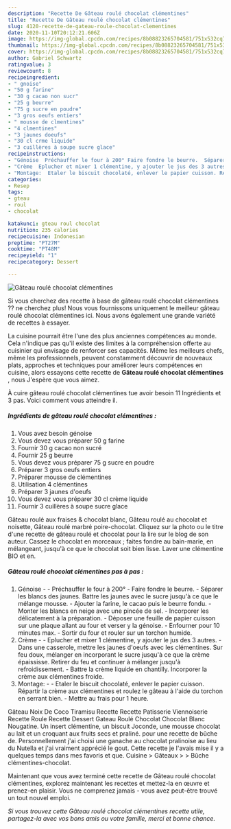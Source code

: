 ```yaml
---
description: "Recette De Gâteau roulé chocolat clémentines"
title: "Recette De Gâteau roulé chocolat clémentines"
slug: 4120-recette-de-gateau-roule-chocolat-clementines
date: 2020-11-10T20:12:21.606Z
image: https://img-global.cpcdn.com/recipes/8b08823265704581/751x532cq70/gateau-roule-chocolat-clementines-photo-principale-de-la-recette.jpg
thumbnail: https://img-global.cpcdn.com/recipes/8b08823265704581/751x532cq70/gateau-roule-chocolat-clementines-photo-principale-de-la-recette.jpg
cover: https://img-global.cpcdn.com/recipes/8b08823265704581/751x532cq70/gateau-roule-chocolat-clementines-photo-principale-de-la-recette.jpg
author: Gabriel Schwartz
ratingvalue: 3
reviewcount: 8
recipeingredient:
- " gnoise"
- "50 g farine"
- "30 g cacao non sucr"
- "25 g beurre"
- "75 g sucre en poudre"
- "3 gros oeufs entiers"
- " mousse de clmentines"
- "4 clmentines"
- "3 jaunes doeufs"
- "30 cl crme liquide"
- "3 cuillères à soupe sucre glace"
recipeinstructions:
- "Génoise  Préchauffer le four à 200° Faire fondre le beurre.  Séparer les blancs des jaunes. Battre les jaunes avec le sucre jusqu&#39;à ce que le mélange mousse. Ajouter la farine, le cacao puis le beurre fondu. Monter les blancs en neige avec une pincée de sel. Incorporer les délicatement à la préparation. Déposer une feuille de papier cuisson sur une plaque allant au four et verser y la génoise. Enfourner pour 10 minutes max. Sortir du four et rouler sur un torchon humide."
- "Crème  Eplucher et mixer 1 clémentine, y ajouter le jus des 3 autres. Dans une casserole, mettre les jaunes d&#39;oeufs avec les clémentines. Sur feu doux, mélanger en incorporant le sucre jusqu&#39;à ce que la crème épaississe. Retirer du feu et continuer à mélanger jusqu&#39;à refroidissement. Battre la crème liquide en chantilly. Incorporer la crème aux clémentines froide."
- "Montage:  Etaler le biscuit chocolaté, enlever le papier cuisson. Répartir la crème aux clémentines et roulez le gâteau à l&#39;aide du torchon en serrant bien. Mettre au frais pour 1 heure."
categories:
- Resep
tags:
- gteau
- roul
- chocolat

katakunci: gteau roul chocolat 
nutrition: 235 calories
recipecuisine: Indonesian
preptime: "PT27M"
cooktime: "PT48M"
recipeyield: "1"
recipecategory: Dessert

---
```



![Gâteau roulé chocolat clémentines](https://img-global.cpcdn.com/recipes/8b08823265704581/751x532cq70/gateau-roule-chocolat-clementines-photo-principale-de-la-recette.jpg)

Si vous cherchez des recette à base de gâteau roulé chocolat clémentines ?? ne cherchez plus! Nous vous fournissons uniquement le meilleur gâteau roulé chocolat clémentines ici. Nous avons également une grande variété de recettes à essayer.

La cuisine pourrait être l'une des plus anciennes compétences au monde. Cela n'indique pas qu'il existe des limites à la compréhension offerte au cuisinier qui envisage de renforcer ses capacités. Même les meilleurs chefs, même les professionnels, peuvent constamment découvrir de nouveaux plats, approches et techniques pour améliorer leurs compétences en cuisine, alors essayons cette recette de <strong> Gâteau roulé chocolat clémentines </strong>, nous J'espère que vous aimez.

<!--inarticleads1-->

À cuire gâteau roulé chocolat clémentines tue avoir besoin 11 Ingrédients et 3 pas. Voici comment vous atteindre il.

##### Ingrédients de gâteau roulé chocolat clémentines :

1. Vous avez besoin  génoise
1. Vous devez vous préparer 50 g farine
1. Fournir 30 g cacao non sucré
1. Fournir 25 g beurre
1. Vous devez vous préparer 75 g sucre en poudre
1. Préparer 3 gros oeufs entiers
1. Préparer  mousse de clémentines
1. Utilisation 4 clémentines
1. Préparer 3 jaunes d&#39;oeufs
1. Vous devez vous préparer 30 cl crème liquide
1. Fournir 3 cuillères à soupe sucre glace


Gâteau roulé aux fraises &amp; chocolat blanc, Gâteau roulé au chocolat et noisette, Gâteau roulé marbré poire-chocolat. Cliquez sur la photo ou le titre d&#39;une recette de gâteau roulé et chocolat pour la lire sur le blog de son auteur. Cassez le chocolat en morceaux ; faites fondre au bain-marie, en mélangeant, jusqu&#39;à ce que le chocolat soit bien lisse. Laver une clémentine BIO et en. 

<!--inarticleads2-->

##### Gâteau roulé chocolat clémentines pas à pas :

1. Génoise -  - Préchauffer le four à 200° - Faire fondre le beurre.  - Séparer les blancs des jaunes. Battre les jaunes avec le sucre jusqu&#39;à ce que le mélange mousse. - Ajouter la farine, le cacao puis le beurre fondu. - Monter les blancs en neige avec une pincée de sel. - Incorporer les délicatement à la préparation. - Déposer une feuille de papier cuisson sur une plaque allant au four et verser y la génoise. - Enfourner pour 10 minutes max. - Sortir du four et rouler sur un torchon humide.
1. Crème -  - Eplucher et mixer 1 clémentine, y ajouter le jus des 3 autres. - Dans une casserole, mettre les jaunes d&#39;oeufs avec les clémentines. Sur feu doux, mélanger en incorporant le sucre jusqu&#39;à ce que la crème épaississe. Retirer du feu et continuer à mélanger jusqu&#39;à refroidissement. - Battre la crème liquide en chantilly. Incorporer la crème aux clémentines froide.
1. Montage: -  - Etaler le biscuit chocolaté, enlever le papier cuisson. Répartir la crème aux clémentines et roulez le gâteau à l&#39;aide du torchon en serrant bien. - Mettre au frais pour 1 heure.


Gâteau Noix De Coco Tiramisu Recette Recette Patisserie Viennoiserie Recette Roule Recette Dessert Gateau Roulé Chocolat Chocolat Blanc Nougatine. Un insert clémentine, un biscuit Joconde, une mousse chocolat au lait et un croquant aux fruits secs et praliné. pour une recette de bûche de. Personnellement j&#39;ai choisi une ganache au chocolat pralinoise au lieu du Nutella et j&#39;ai vraiment apprécié le gout. Cette recette je l&#39;avais mise il y a quelques temps dans mes favoris et que. Cuisine &gt; Gâteaux &gt; &gt; Bûche clémentines-chocolat. 

<!--inarticleads1-->

<p>
Maintenant que vous avez terminé cette recette de Gâteau roulé chocolat clémentines, explorez maintenant les recettes et mettez-la en œuvre et prenez-en plaisir. Vous ne comprenez jamais - vous avez peut-être trouvé un tout nouvel emploi.
</p>

<p>
<i>Si vous trouvez cette Gâteau roulé chocolat clémentines recette utile, partagez-la avec vos bons amis ou votre famille, merci et bonne chance.</i>
</p>
